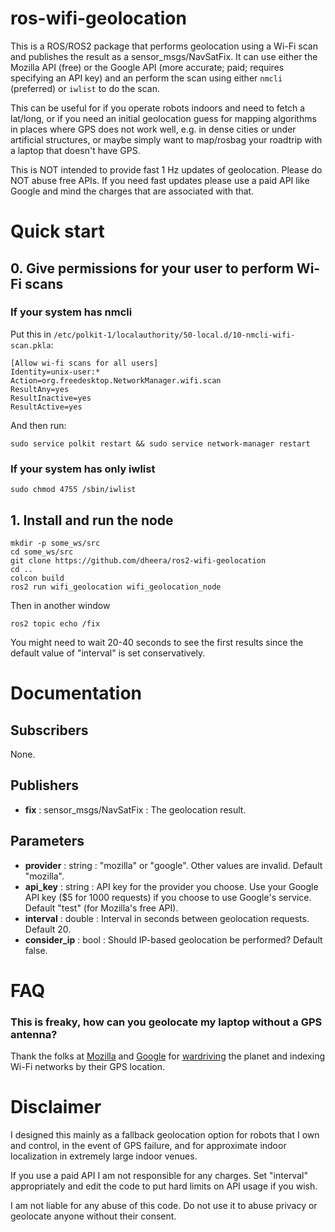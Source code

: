 # ros-wifi-geolocation

This is a ROS/ROS2 package that performs geolocation using a Wi-Fi scan and publishes the result as a sensor_msgs/NavSatFix.
It can use either the Mozilla API (free) or the Google API (more accurate; paid; requires specifying an API key) and an
perform the scan using either `nmcli` (preferred) or `iwlist` to do the scan.

This can be useful for if you operate robots indoors and need to fetch a lat/long, or if you need an initial geolocation guess
for mapping algorithms in places where GPS does not work well, e.g. in dense cities or under artificial structures, or maybe
simply want to map/rosbag your roadtrip with a laptop that doesn't have GPS.

This is NOT intended to provide fast 1 Hz updates of geolocation. Please do NOT abuse free APIs. If you need fast updates please
use a paid API like Google and mind the charges that are associated with that.

# Quick start

## 0. Give permissions for your user to perform Wi-Fi scans

### If your system has nmcli

Put this in `/etc/polkit-1/localauthority/50-local.d/10-nmcli-wifi-scan.pkla`:

```
[Allow wi-fi scans for all users]
Identity=unix-user:*
Action=org.freedesktop.NetworkManager.wifi.scan
ResultAny=yes
ResultInactive=yes
ResultActive=yes
```

And then run:
```
sudo service polkit restart && sudo service network-manager restart
```

### If your system has only iwlist

```sudo chmod 4755 /sbin/iwlist```

## 1. Install and run the node

```
mkdir -p some_ws/src
cd some_ws/src
git clone https://github.com/dheera/ros2-wifi-geolocation
cd ..
colcon build
ros2 run wifi_geolocation wifi_geolocation_node
```

Then in another window
```
ros2 topic echo /fix
```

You might need to wait 20-40 seconds to see the first results since the default value of "interval" is set conservatively.

# Documentation

## Subscribers

None.

## Publishers

- **fix** : sensor_msgs/NavSatFix : The geolocation result.

## Parameters

- **provider** : string : "mozilla" or "google". Other values are invalid. Default "mozilla".
- **api_key** : string : API key for the provider you choose. Use your Google API key ($5 for 1000 requests) if you choose to use Google's service. Default "test" (for Mozilla's free API).
- **interval** : double : Interval in seconds between geolocation requests. Default 20.
- **consider_ip** : bool : Should IP-based geolocation be performed? Default false.

# FAQ

### This is freaky, how can you geolocate my laptop without a GPS antenna?

Thank the folks at [Mozilla](https://mozilla.org) and [Google](https://google.com) for [wardriving](https://en.wikipedia.org/wiki/Wardriving)
the planet and indexing Wi-Fi networks by their GPS location.

# Disclaimer

I designed this mainly as a fallback geolocation option for robots that I own and control, in the event of GPS failure, and for approximate indoor localization in extremely large indoor venues.

If you use a paid API I am not responsible for any charges. Set "interval" appropriately and edit the code to put hard limits on API usage if you wish.

I am not liable for any abuse of this code. Do not use it to abuse privacy or geolocate anyone without their consent.
